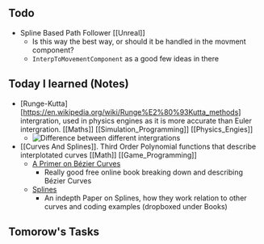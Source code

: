 ---
---

## Todo

- Spline Based Path Follower [[Unreal]]
	- Is this way the best way, or should it be handled in the movment component?
	- `InterpToMovementComponent` as a good few ideas in there

## Today I learned (Notes)
- [Runge-Kutta][https://en.wikipedia.org/wiki/Runge%E2%80%93Kutta_methods] intergration, used in physics engines as it is more accurate than Euler intergration. [[Maths]] [[Simulation_Programming]] [[Physics_Engies]]
	- ![Difference between different intergrations](https://upload.wikimedia.org/wikipedia/commons/thumb/0/00/Runge-kutta.svg/1920px-Runge-kutta.svg.png)
-  [[Curves And Splines]]. Third Order Polynomial functions that describe interplotated curves [[Math]] [[Game_Programming]]
	- [A Primer on Bézier Curves](https://pomax.github.io/bezierinfo/[[introduction]])
		- Really good free online book breaking down and describing Bézier Curves
	- [Splines](https://people.cs.clemson.edu/~dhouse/courses/405/notes/splines.pdf)
		- An indepth Paper on Splines, how they work relation to other curves and coding examples (dropboxed under Books)

## Tomorow's Tasks
